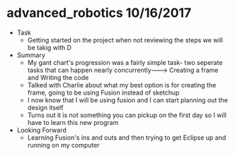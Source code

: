 # advanced_robotics 10/16/2017


* Task
	* Getting started on the project when not reviewing the steps we will be takig with D
* Summary
	* My gant chart's progression was a fairly simple task- two seperate tasks that can happen nearly concurrently–––> Creating a frame and Writing the code
	* Talked with Charlie about what my best option is for creating the frame, going to be using Fusion instead of sketchup
	* I now know that I will be using fusion and I can start planning out the design itself
	* Turns out it is not something you can pickup on the first day so I will have to learn this new program 
* Looking Forward
	* Learning Fusion's ins and outs and then trying to get Eclipse up and running on my computer
